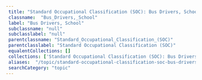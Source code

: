 ```yaml
--- 
 title: "Standard Occupational Classification (SOC): Bus Drivers, School" 
 classname:  "Bus_Drivers,_School" 
 label: "Bus Drivers, School" 
 subclassname: "null" 
 subclasslabel: "null" 
 parentclassname: "Standard_Occupational_Classification_(SOC)" 
 parentclasslabel: "Standard Occupational Classification (SOC)" 
 equalentCollections: [] 
 collections: ['Standard Occupational Classification (SOC): Bus Drivers, School']
 aliases:  "/topic/standard-occupational-classification-soc-bus-drivers-school"  
 searchCategory: "topic" 
---
```

